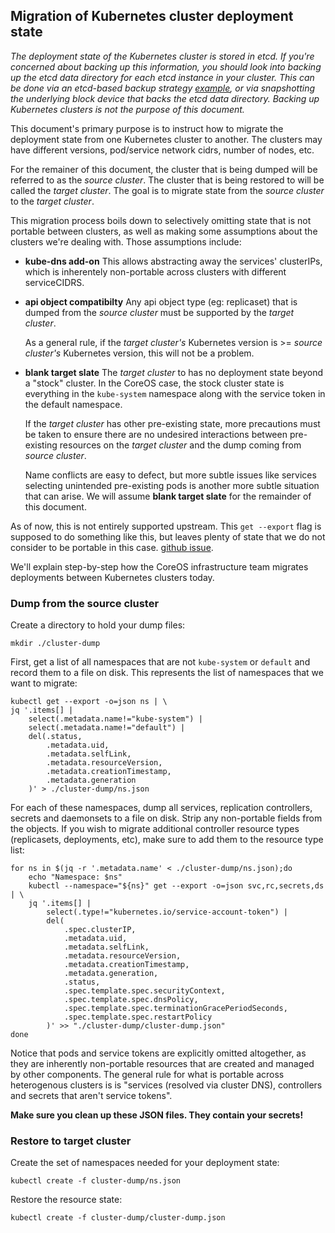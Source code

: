 ## Migration of Kubernetes cluster deployment state

_The deployment state of the Kubernetes cluster is stored in etcd. If you're concerned about backing up this information, you should look into backing up the etcd data directory for each etcd instance in your cluster. This can be done via an etcd-based backup strategy [example](https://github.com/coreos/etcd/tree/master/contrib/systemd/etcd2-backup-coreos), or via snapshotting the underlying block device that backs the etcd data directory. Backing up Kubernetes clusters is not the purpose of this document._

This document's primary purpose is to instruct how to migrate the deployment state from one Kubernetes cluster to another. The clusters may have different versions, pod/service network cidrs, number of nodes, etc.

For the remainer of this document, the cluster that is being dumped will be referred to as the *source cluster*. The cluster that is being restored to will be called the *target cluster*. The goal is to migrate state from the *source cluster* to the *target cluster*.

This migration process boils down to selectively omitting state that is not portable between clusters, as well as making some assumptions about the clusters we're dealing with. Those assumptions include:
* **kube-dns add-on** This allows abstracting away the services' clusterIPs, which is inherentely non-portable across clusters with different serviceCIDRS.

* **api object compatibilty** Any api object type (eg: replicaset) that is dumped from the *source cluster* must be supported by the *target cluster*.

	As a general rule, if the *target cluster's* Kubernetes version is >= *source cluster's* Kubernetes version, this will not be a problem.

* **blank target slate** The *target cluster* to has no deployment state beyond a "stock" cluster. In the CoreOS case, the stock cluster state is everything in the `kube-system` namespace along with the service token in the default namespace.

	If the *target cluster* has other pre-existing state, more precautions must be taken to ensure there are no undesired interactions between pre-existing resources on the *target cluster* and the dump coming from *source cluster*.

	Name conflicts are easy to defect, but more subtle issues like services selecting unintended pre-existing pods is another more subtle situation that can arise. We will assume **blank target slate** for the remainder of this document.

As of now, this is not entirely supported upstream. This `get --export` flag is supposed to do something like this, but leaves plenty of state that we do not consider to be portable in this case. [github issue](https://github.com/kubernetes/kubernetes/issues/21582).

We'll explain step-by-step how the CoreOS infrastructure team migrates deployments between Kubernetes clusters today.

### Dump from the source cluster

Create a directory to hold your dump files:

```shell
mkdir ./cluster-dump
```


First, get a list of all namespaces that are not `kube-system` or `default` and record them to a file on disk. This represents the list of namespaces that we want to migrate:

```shell
kubectl get --export -o=json ns | \
jq '.items[] |
	select(.metadata.name!="kube-system") |
	select(.metadata.name!="default") |
	del(.status,
        .metadata.uid,
        .metadata.selfLink,
        .metadata.resourceVersion,
        .metadata.creationTimestamp,
        .metadata.generation
    )' > ./cluster-dump/ns.json
```


For each of these namespaces, dump all services, replication controllers, secrets and daemonsets to a file on disk. Strip any non-portable fields from the objects. If you wish to migrate additional controller resource types (replicasets, deployments, etc), make sure to add them to the resource type list:

```shell
for ns in $(jq -r '.metadata.name' < ./cluster-dump/ns.json);do
    echo "Namespace: $ns"
    kubectl --namespace="${ns}" get --export -o=json svc,rc,secrets,ds | \
    jq '.items[] |
        select(.type!="kubernetes.io/service-account-token") |
        del(
            .spec.clusterIP,
            .metadata.uid,
            .metadata.selfLink,
            .metadata.resourceVersion,
            .metadata.creationTimestamp,
            .metadata.generation,
            .status,
            .spec.template.spec.securityContext,
            .spec.template.spec.dnsPolicy,
            .spec.template.spec.terminationGracePeriodSeconds,
            .spec.template.spec.restartPolicy
        )' >> "./cluster-dump/cluster-dump.json"
done
```

Notice that pods and service tokens are explicitly omitted altogether, as they are inherently non-portable resources that are created and managed by other components. The general rule for what is portable across heterogenous clusters is is "services (resolved via cluster DNS), controllers and secrets that aren't service tokens".

**Make sure you clean up these JSON files. They contain your secrets!**

### Restore to target cluster

Create the set of namespaces needed for your deployment state:

```shell
kubectl create -f cluster-dump/ns.json
```

Restore the resource state:

```shell
kubectl create -f cluster-dump/cluster-dump.json
```

